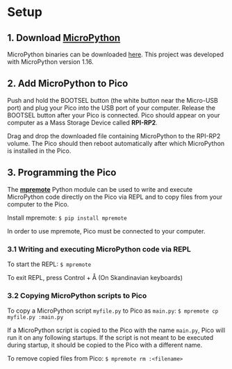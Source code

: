 # Setup

## 1. Download [MicroPython](https://micropython.org/)

MicroPython binaries can be downloaded [here](https://micropython.org/download/rp2-pico/). This project was developed with MicroPython version 1.16.

## 2. Add MicroPython to Pico

Push and hold the BOOTSEL button (the white button near the Micro-USB port) and plug your Pico into the USB port of your computer. Release the BOOTSEL button after your Pico is connected. Pico should appear on your computer as a Mass Storage Device called **RPI-RP2**.

Drag and drop the downloaded file containing MicroPython to the RPI-RP2 volume. The Pico should then reboot automatically after which MicroPython is installed in the Pico.

## 3. Programming the Pico

The [**mpremote**](https://pypi.org/project/mpremote/) Python module can be used to write and execute MicroPython code directly on the Pico via REPL and to copy files from your computer to the Pico.

Install mpremote: `$ pip install mpremote`

In order to use mpremote, Pico must be connected to your computer.

### 3.1 Writing and executing MicroPython code via REPL

To start the REPL: `$ mpremote`

To exit REPL, press Control + Å (On Skandinavian keyboards)

### 3.2 Copying MicroPython scripts to Pico

To copy a MicroPython script `myfile.py` to Pico as `main.py`: `$ mpremote cp myfile.py :main.py`

If a MicroPython script is copied to the Pico with the name `main.py`, Pico will run it on any following startups. If the script is not meant to be executed during startup, it should be copied to the Pico with a different name.

To remove copied files from Pico: `$ mpremote rm :<filename>`
